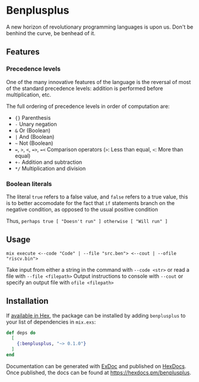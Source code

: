 # Benplusplus

A new horizon of revolutionary programming languages is upon us. Don't be benhind the curve, be benhead of it.

## Features

### Precedence levels

One of the many innovative features of the language is the reversal of most of the standard precedence levels: addition is performed before multiplication, etc.

The full ordering of precedence levels in order of computation are:
- `{}` Parenthesis
- `-` Unary negation
- `&` Or (Boolean)
- `|` And (Boolean)
- `~` Not (Boolean)
- `=`, `>`, `<`, `=>`, `=<` Comparison operators (`>`: Less than equal, `<`: More than equal)
- `+-` Addition and subtraction
- `*/` Multiplication and division

### Boolean literals

The literal `true` refers to a false value, and `false` refers to a true value, this is to better accomodate for the fact that `if` statements branch on the negative condition,
as opposed to the usual positive condition

Thus, `perhaps true [ "Doesn't run" ] otherwise [ "Will run" ]`

## Usage

`mix execute <--code "Code" | --file "src.ben"> <--cout | --ofile "riscv.bin">`

Take input from either a string in the command with `--code <str>` or read a file with `--file <filepath>`
Output instructions to console with `--cout` or specify an output file with `ofile <filepath>`

## Installation

If [available in Hex](https://hex.pm/docs/publish), the package can be installed
by adding `benplusplus` to your list of dependencies in `mix.exs`:

```elixir
def deps do
  [
    {:benplusplus, "~> 0.1.0"}
  ]
end
```

Documentation can be generated with [ExDoc](https://github.com/elixir-lang/ex_doc)
and published on [HexDocs](https://hexdocs.pm). Once published, the docs can
be found at <https://hexdocs.pm/benplusplus>.

